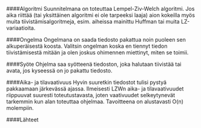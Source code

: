 ####Algoritmi
Suunnitelmana on toteuttaa Lempel-Ziv-Welch algoritmi. Jos aika riittää (tai yksittäinen algoritmi ei ole tarpeeksi laaja) aion kokeilla myös muita tiivistämisalgoritmeja, esim. aiheissa mainittu Huffman tai muita LZ-variaatioita.

####Ongelma
Ongelmana on saada tiedosto pakattua noin puoleen sen alkuperäisestä koosta. Valitsin ongelman koska en tiennyt tiedon tiivistämisestä mitään ja olen joskus ohimennen miettinyt, miten se toimii.

####Syöte
Ohjelma saa syötteenä tiedoston, joka halutaan tiivistää tai avata, jos kyseessä on jo pakattu tiedosto.

####Aika- ja tilavaativuus
Hyvin suuretkin tiedostot tulisi pystyä pakkaamaan järkevässä ajassa. Ilmeisesti LZWn aika- ja tilavaativuudet riippuuvat suuresti toteutustavasta, joten vaativuudet selkeytynevät tarkemmin kun alan toteuttaa ohjelmaa. Tavoitteena on alustavasti O(n) molempiin.

####Lähteet
